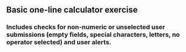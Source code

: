 ## Basic one-line calculator exercise

### Includes checks for non-numeric or unselected user submissions (empty fields, special characters, letters, no operator selected) and user alerts.
